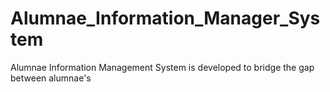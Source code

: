 # Alumnae_Information_Manager_System
Alumnae Information Management System is developed to bridge the gap between alumnae's 
